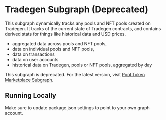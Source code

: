 # Tradegen Subgraph (Deprecated)

This subgraph dynamically tracks any pools and NFT pools created on Tradegen. It tracks of the current state of Tradegen contracts, and contains derived stats for things like historical data and USD prices.

- aggregated data across pools and NFT pools,
- data on individual pools and NFT pools,
- data on transactions
- data on user accounts
- historical data on Tradegen, pools or NFT pools, aggregated by day

This subgraph is deprecated. For the latest version, visit [Pool Token Marketplace Subgraph](https://github.com/Tradegen/pool-token-marketplace-subgraph).

## Running Locally

Make sure to update package.json settings to point to your own graph account.
